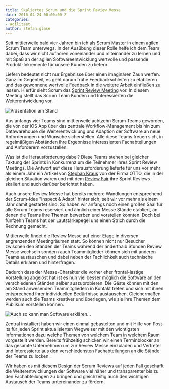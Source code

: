 ```yaml
---
title: Skaliertes Scrum und die Sprint Review Messe
date: 2016-04-24 00:00:00 Z
categories:
- agilitaet
author: stefan.glase
---
```


Seit mittlerweile bald vier Jahren bin ich als Scrum Master in einem agilen Scrum Team unterwegs. In der Ausübung dieser Rolle helfe ich dem Team dabei, dass wir nicht aufhören voneinander und miteinander zu lernen und mit Spaß an der agilen Softwareentwicklung wertvolle und passende Produkt-Inkremente für unsere Kunden zu liefern.

Liefern bedeutet nicht nur Ergebnisse über einen imaginären Zaun werfen. Ganz im Gegenteil, es geht darum frühe Feedbackschleifen zu etablieren und das gewonnene wertvolle Feedback in die weitere Arbeit einfließen zu lassen. Hierfür sieht Scrum das [Sprint Review Meeting](http://www.scrumguides.org/scrum-guide.html#events-review) vor. In diesem Meeting stellt das Scrum Team Kunden und Interessierten die Weiterentwicklung vor.

![Präsentation am Stand](/img/posts/2016-04-24/001.jpg)

Aus anfangs vier Teams sind mittlerweile achtzehn Scrum Teams geworden, die von der iOS App über das zentrale Workflow-Management bis hin zum Datawarehouse die Weiterentwicklung und Adaption der Software an neue Anforderungen und Wünsche sicherstellen. Alle diese Teams freuen sich, in regelmäßigen Abständen ihre Ergebnisse interessierten Fachabteilungen und Anforderern vorzustellen.

Was ist die Herausforderung dabei? Diese Teams stehen bei gleicher Taktung der Sprints in Konkurrenz um die Teilnehmer ihres Sprint Review Meetings. Die Antwort auf diese Herausforderung lieferte für uns vor mehr als einem Jahr ein Artikel von [Stephan Kraus](https://www.scrumalliance.org/community/profile/skraus6/) von der Firma OTTO, die in der gleichen Situation waren und mit dem [Review Fair](https://www.scrumalliance.org/community/articles/2013/january/scaling-the-sprint-review-the-fair) ihre Sprint Reviews skaliert und auch darüber berichtet haben.

Auch unsere Review Messe hat bereits mehrere Wandlungen entsprechend der Scrum-Idee "Inspect & Adapt" hinter sich, seit wir vor mehr als einem Jahr damit gestartet sind. So haben wir anfangs noch einen großen Saal für alle Scrum Teams reserviert und ähnlich einer Messe Stände etabliert, an denen die Teams ihre Themen bewerben und vorstellen konnten. Doch bei fünfzehn Teams hat der Lautstärkepegel uns einen Strich durch die Rechnung gemacht.

Mittlerweile findet die Review Messe auf einer Etage in diversen angrenzenden Meetingräumen statt. So können nicht nur Besucher zwischen den Ständen der Teams während der anderthalb Stunden Review Messe wechseln sondern auch Teammitglieder können sich mit anderen Teams austauschen und dabei neben der Fachlichkeit auch technische Details erklären und hinterfragen.

Dadurch dass der Messe-Charakter die vorher eher frontal-lastige Vorstellung abgelöst hat ist es nun viel besser möglich die Software an den verschiedenen Ständen selber auszuprobieren. Die Gäste können mit den am Stand anwesenden Teammitgliedern in Kontakt treten und sich mit ihnen entsprechend ihrer individuellen Bedürfnisse austauschen. Gleichermaßen werden auch die Teams kreativer und überlegen, wie sie ihre Themen dem Publikum vorstellen können.

![Auch so kann man Software erklären...](/img/posts/2016-04-24/002.jpg)

Zentral installiert haben wir einen einmal gebastelten und mit Hilfe von Post-its für jeden Sprint aktualisierten Wegweiser mit den wichtigsten Informationen dazu welche Themen von welchem Team in welchem Raum vorgestellt werden. Bereits frühzeitig schicken wir einen Terminblocker an das gesamte Unternehmen um zur Review Messe einzuladen und Vertreter und Interessierte aus den verschiedensten Fachabteilungen an die Stände der Teams zu locken.

Wir haben es mit diesem Design der Scrum Reviews auf jeden Fall geschafft die Weiterentwicklungen der Software viel näher und transparenter bis zu den Fachabteilungen zu bringen und gleichzeitig auch den wichtigen Austausch der Teams untereinander zu fördern.
